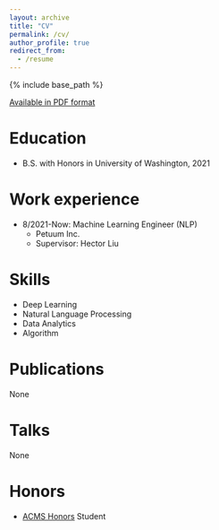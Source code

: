 ```yaml
---
layout: archive
title: "CV"
permalink: /cv/
author_profile: true
redirect_from:
  - /resume
---
```


{% include base_path %}

[Available in PDF format](../../files/DS_CV.pdf)


Education
======
* B.S. with Honors in University of Washington, 2021

Work experience
======
* 8/2021-Now: Machine Learning Engineer (NLP)
  * Petuum Inc.
  * Supervisor: Hector Liu



Skills
======
* Deep Learning
* Natural Language Processing
* Data Analytics
* Algorithm

Publications
======

None

Talks
======

None


Honors
======
* [ACMS Honors](https://acms.washington.edu/honors-program) Student
